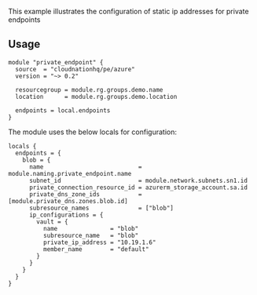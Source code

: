 This example illustrates the configuration of static ip addresses for private endpoints

## Usage

```hcl
module "private_endpoint" {
  source  = "cloudnationhq/pe/azure"
  version = "~> 0.2"

  resourcegroup = module.rg.groups.demo.name
  location      = module.rg.groups.demo.location

  endpoints = local.endpoints
}
```

The module uses the below locals for configuration:

```hcl
locals {
  endpoints = {
    blob = {
      name                           = module.naming.private_endpoint.name
      subnet_id                      = module.network.subnets.sn1.id
      private_connection_resource_id = azurerm_storage_account.sa.id
      private_dns_zone_ids           = [module.private_dns.zones.blob.id]
      subresource_names              = ["blob"]
      ip_configurations = {
        vault = {
          name               = "blob"
          subresource_name   = "blob"
          private_ip_address = "10.19.1.6"
          member_name        = "default"
        }
      }
    }
  }
}
```
